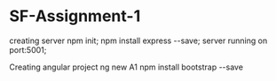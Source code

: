 # SF-Assignment-1

creating server
  npm init;
  npm install express --save;
  server running on port:5001;

Creating angular project
  ng new A1
  npm install bootstrap --save
  
